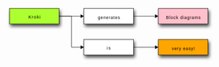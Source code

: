 <pre><svg viewBox="0 0 640 200" xmlns="http://www.w3.org/2000/svg" xmlns:inkspace="http://www.inkscape.org/namespaces/inkscape" xmlns:xlink="http://www.w3.org/1999/xlink" width="640px" height="200px">
  <defs id="defs_block">
    <filter height="1.504" id="filter_blur" inkspace:collect="always" width="1.1575" x="-0.07875" y="-0.252">
      <feGaussianBlur id="feGaussianBlur3780" inkspace:collect="always" stdDeviation="4.2" />
    </filter>
  </defs>
  <title>blockdiag</title>
  <desc>
blockdiag {
  Kroki -&gt; generates -&gt; "Block diagrams";
  Kroki -&gt; is -&gt; "very easy!";

  Kroki [color = "greenyellow"];
  "Block diagrams" [color = "pink"];
  "very easy!" [color = "orange"];
}
</desc>
  <rect fill="rgb(0,0,0)" height="40" stroke="rgb(0,0,0)" style="filter:url(#filter_blur);opacity:0.7;fill-opacity:1" width="128" x="67" y="46" />
  <rect fill="rgb(0,0,0)" height="40" stroke="rgb(0,0,0)" style="filter:url(#filter_blur);opacity:0.7;fill-opacity:1" width="128" x="259" y="46" />
  <rect fill="rgb(0,0,0)" height="40" stroke="rgb(0,0,0)" style="filter:url(#filter_blur);opacity:0.7;fill-opacity:1" width="128" x="259" y="126" />
  <rect fill="rgb(0,0,0)" height="40" stroke="rgb(0,0,0)" style="filter:url(#filter_blur);opacity:0.7;fill-opacity:1" width="128" x="451" y="46" />
  <rect fill="rgb(0,0,0)" height="40" stroke="rgb(0,0,0)" style="filter:url(#filter_blur);opacity:0.7;fill-opacity:1" width="128" x="451" y="126" />
  <rect fill="rgb(173,255,47)" height="40" stroke="rgb(0,0,0)" width="128" x="64" y="40" />
  <text fill="rgb(0,0,0)" font-family="sans-serif" font-size="11" font-style="normal" font-weight="normal" text-anchor="middle" textLength="31" x="128.5" y="66">Kroki</text>
  <rect fill="rgb(255,255,255)" height="40" stroke="rgb(0,0,0)" width="128" x="256" y="40" />
  <text fill="rgb(0,0,0)" font-family="sans-serif" font-size="11" font-style="normal" font-weight="normal" text-anchor="middle" textLength="57" x="320.5" y="67">generates</text>
  <rect fill="rgb(255,255,255)" height="40" stroke="rgb(0,0,0)" width="128" x="256" y="120" />
  <text fill="rgb(0,0,0)" font-family="sans-serif" font-size="11" font-style="normal" font-weight="normal" text-anchor="middle" textLength="10" x="320.0" y="146">is</text>
  <rect fill="rgb(255,192,203)" height="40" stroke="rgb(0,0,0)" width="128" x="448" y="40" />
  <text fill="rgb(0,0,0)" font-family="sans-serif" font-size="11" font-style="normal" font-weight="normal" text-anchor="middle" textLength="89" x="512.5" y="67">Block diagrams</text>
  <rect fill="rgb(255,165,0)" height="40" stroke="rgb(0,0,0)" width="128" x="448" y="120" />
  <text fill="rgb(0,0,0)" font-family="sans-serif" font-size="11" font-style="normal" font-weight="normal" text-anchor="middle" textLength="59" x="512.5" y="147">very easy!</text>
  <path d="M 192 60 L 248 60" fill="none" stroke="rgb(0,0,0)" />
  <polygon fill="rgb(0,0,0)" points="255,60 248,56 248,64 255,60" stroke="rgb(0,0,0)" />
  <path d="M 192 60 L 224 60" fill="none" stroke="rgb(0,0,0)" />
  <path d="M 224 60 L 224 140" fill="none" stroke="rgb(0,0,0)" />
  <path d="M 224 140 L 248 140" fill="none" stroke="rgb(0,0,0)" />
  <polygon fill="rgb(0,0,0)" points="255,140 248,136 248,144 255,140" stroke="rgb(0,0,0)" />
  <path d="M 384 60 L 440 60" fill="none" stroke="rgb(0,0,0)" />
  <polygon fill="rgb(0,0,0)" points="447,60 440,56 440,64 447,60" stroke="rgb(0,0,0)" />
  <path d="M 384 140 L 440 140" fill="none" stroke="rgb(0,0,0)" />
  <polygon fill="rgb(0,0,0)" points="447,140 440,136 440,144 447,140" stroke="rgb(0,0,0)" />
</svg></pre>
